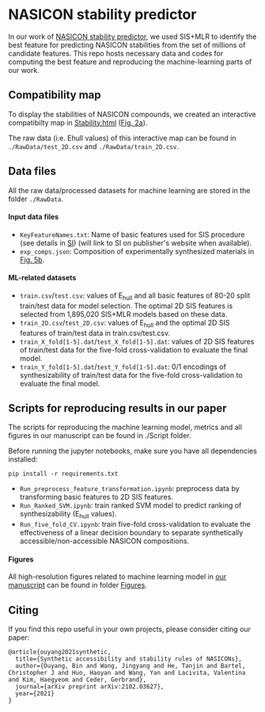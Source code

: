 # NASICON stability predictor

In our work of [NASICON stability predictor](https://arxiv.org/abs/2102.03627), we used SIS+MLR to identify the best feature for predicting NASICON stabilities from the set of millions of candidate features. This repo hosts necessary data and codes for computing the best feature and reproducing the machine-learning parts of our work.

## Compatibility map

To display the stabilities of NASICON compounds, we created an interactive compatibilty map in [Stability.html](Stability.html) ([Fig. 2a](https://arxiv.org/abs/2102.03627)). 

The raw data (i.e. Ehull values) of this interactive map can be found in `./RawData/test_2D.csv` and `./RawData/train_2D.csv`.

## Data files

All the raw data/processed datasets for machine learning are stored in the folder `./RawData`.

#### Input data files

* `KeyFeatureNames.txt`: Name of basic features used for SIS procedure (see details in [SI](https://arxiv.org/abs/2102.03627)) (will link to SI on publisher's website when available).
* `exp_comps.json`: Composition of experimentally synthesized materials in [Fig. 5b](https://arxiv.org/abs/2102.03627).

#### ML-related datasets

*  `train.csv`/`test.csv`: values of E<sub>hull</sub> and all basic features of 80-20 split train/test data for model selection. The optimal 2D SIS features is selected from 1,895,020 SIS+MLR models based on these data. 
* `train_2D.csv`/`test_2D.csv`: values of E<sub>hull</sub> and the optimal 2D SIS features of train/test data in train.csv/test.csv.
* `train_X_fold[1-5].dat`/`test_X_fold[1-5].dat`: values of 2D SIS features of train/test data for the five-fold cross-validation to evaluate the final model.
* `train_Y_fold[1-5].dat`/`test_Y_fold[1-5].dat`: 0/1 encodings of synthesizability of train/test data for the five-fold cross-validation to evaluate the final model.

## Scripts for reproducing results in our paper

The scripts for reproducing the machine learning model, metrics and all figures in our manuscript can be found in ./Script folder.

Before running the jupyter notebooks, make sure you have all dependencies installed:

```pip install -r requirements.txt```

* `Run_preprocess_feature_transformation.ipynb`: preprocess data by transforming basic features to 2D SIS features. 
* `Run_Ranked_SVM.ipynb`: train ranked SVM model to predict ranking of synthesizability (E<sub>hull</sub> values).
* `Run_five_fold_CV.ipynb`: train five-fold cross-validation to evaluate the effectiveness of a linear decision boundary to separate synthetically accessible/non-accessible NASICON compositions.

#### Figures

All high-resolution figures related to machine learning model in [our manuscript](https://arxiv.org/abs/2102.03627) can be found in folder [Figures](Figures/).

## Citing

If you find this repo useful in your own projects, please consider citing our paper:

```
@article{ouyang2021synthetic,
  title={Synthetic accessibility and stability rules of NASICONs},
  author={Ouyang, Bin and Wang, Jingyang and He, Tanjin and Bartel, Christopher J and Huo, Haoyan and Wang, Yan and Lacivita, Valentina and Kim, Haegyeom and Ceder, Gerbrand},
  journal={arXiv preprint arXiv:2102.03627},
  year={2021}
}
```
